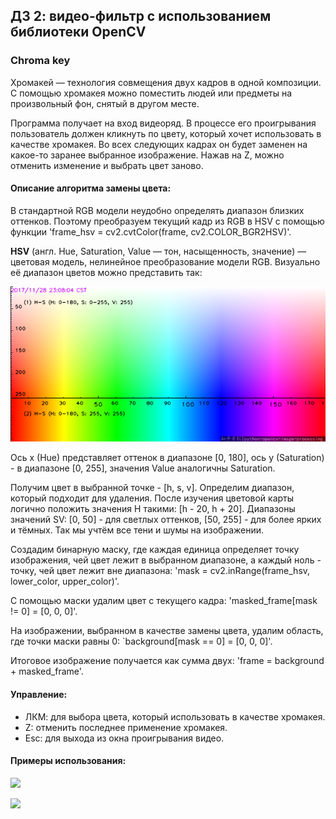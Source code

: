 ## ДЗ 2: видео-фильтр с использованием библиотеки OpenCV

### Chroma key

Хромакей — технология совмещения двух кадров в одной композиции. С помощью хромакея можно поместить людей или предметы на произвольный фон, снятый в другом месте. 

Программа получает на вход видеоряд. В процессе его проигрывания пользователь должен кликнуть по цвету, который хочет использовать в качестве хромакея. Во всех следующих кадрах он будет заменен на какое-то заранее выбранное изображение. Нажав на Z, можно отменить изменение и выбрать цвет заново.

#### Описание алгоритма замены цвета:

В стандартной RGВ модели неудобно определять диапазон близких оттенков. Поэтому преобразуем текущий кадр из RGB в HSV с помощью функции 'frame_hsv = cv2.cvtColor(frame, cv2.COLOR_BGR2HSV)'.

**HSV** (англ. Hue, Saturation, Value — тон, насыщенность, значение) — цветовая модель, нелинейное преобразование модели RGB. Визуально её диапазон цветов можно представить так:

![](hsv.png)

Ось x (Hue) представляет оттенок в диапазоне [0, 180], ось y (Saturation) - в диапазоне [0, 255], значения Value аналогичны Saturation.

Получим цвет в выбранной точке - [h, s, v]. Определим диапазон, который подходит для удаления. После изучения цветовой карты логично положить значения H такими: [h - 20, h + 20]. Диапазоны значений SV: [0, 50] - для светлых оттенков, [50, 255] - для более ярких и тёмных. Так мы учтём все тени и шумы на изображении.

Создадим бинарную маску, где каждая единица определяет точку изображения, чей цвет лежит в выбранном диапазоне, а каждый ноль - точку, чей цвет лежит вне диапазона: 'mask = cv2.inRange(frame_hsv, lower_color, upper_color)'.

С помощью маски удалим цвет с текущего кадра: 'masked_frame[mask != 0] = [0, 0, 0]'.

На изображении, выбранном в качестве замены цвета, удалим область, где точки маски равны 0: `background[mask == 0] = [0, 0, 0]'.

Итоговое изображение получается как сумма двух: 'frame = background + masked_frame'.

#### Управление:

- ЛКМ: для выбора цвета, который использовать в качестве хромакея.
- Z: отменить последнее применение хромакея.
- Esc: для выхода из окна проигрывания видео.

#### Примеры использования:

![](examples/chromakey_1.gif)

![](examples/chromakey_2.gif)
